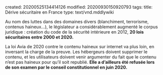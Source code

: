 created: 20200525134414126
modified: 20200930150920793
tags: 
title: Dérive sécuritaire en France
type: text/vnd.mddlywiki

Au nom des luttes dans des domaines divers (blanchiment, terrorisme, contenus haineux...), le législateur a considérablement augmenté le corpus juridique : création du code de la sécurité intérieure en 2012, **20 lois sécuritaires entre 2000 et 2020.**

La loi Avia de 2020 contre le contenu haineux sur internet va plus loin, en inversant la charge de la preuve. Les hébergeurs doivent supprimer le contenu, et les utilisateurs doivent venir argumenter du fait que le contenu n’est pas haineux pour qu’il soit republié. **Elle a d’ailleurs été refusée lors de son examen par le conseil constitutionnel en juin 2020.**